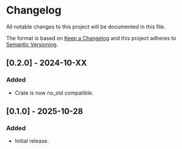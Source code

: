 # Changelog

All notable changes to this project will be documented in this file.

The format is based on [Keep a Changelog](http://keepachangelog.com/en/1.0.0/)
and this project adheres to [Semantic Versioning](https://semver.org/spec/v2.0.0.html).

## [0.2.0] - 2024-10-XX

### Added

- Crate is now no_std compatible.

## [0.1.0] - 2025-10-28

### Added

- Initial release.

